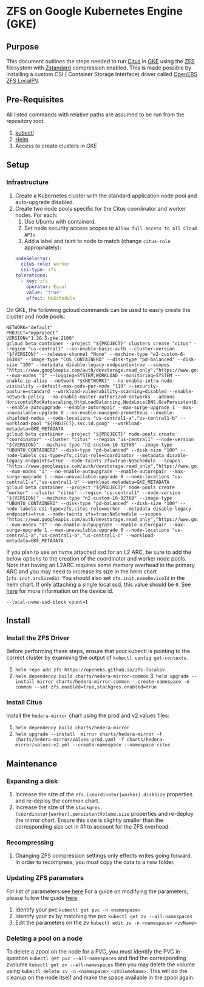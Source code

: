 # ZFS on Google Kubernetes Engine (GKE)

## Purpose

This document outlines the steps needed to run [Citus](https://www.citusdata.com/)
in [GKE](https://cloud.google.com/kubernetes-engine) using the [ZFS](https://en.wikipedia.org/wiki/ZFS) filesystem with
[Zstandard](https://github.com/facebook/zstd) compression enabled. This is made possible by installing a custom CSI (
Container Storage Interface) driver called [OpenEBS ZFS LocalPV](https://openebs.github.io/zfs-localpv/).

## Pre-Requisites

All listed commands with relative paths are assumed to be run from the repository root.

1. [kubectl](https://kubernetes.io/docs/reference/kubectl)
2. [Helm](https://helm.sh/)
3. Access to create clusters in GKE

## Setup

### Infrastructure

1. Create a Kubernetes cluster with the standard application node pool and auto-upgrade disabled.
2. Create two node pools specific for the Citus coordinator and worker nodes. For each:
   1. Use Ubuntu with containerd.
   2. Set node security access scopes to `Allow full access to all Cloud APIs`.
   3. Add a label and taint to node to match (change `citus-role` appropriately):
   ```yaml
   nodeSelector:
     citus-role: worker
     csi-type: zfs
   tolerations:
     - key: zfs
       operator: Equal
       value: "true"
       effect: NoSchedule
   ```

On GKE, the following gcloud commands can be used to easily create the cluster and node pools:

```shell
NETWORK="default"
PROJECT="myproject"
VERSION="1.26.5-gke.2100"
gcloud beta container --project "${PROJECT}" clusters create "citus" --region "us-central1" --no-enable-basic-auth --cluster-version "${VERSION}" --release-channel "None" --machine-type "e2-custom-6-16384" --image-type "COS_CONTAINERD" --disk-type "pd-balanced" --disk-size "100" --metadata disable-legacy-endpoints=true --scopes "https://www.googleapis.com/auth/devstorage.read_only","https://www.googleapis.com/auth/logging.write","https://www.googleapis.com/auth/monitoring","https://www.googleapis.com/auth/servicecontrol","https://www.googleapis.com/auth/service.management.readonly","https://www.googleapis.com/auth/trace.append" --num-nodes "1" --logging=SYSTEM,WORKLOAD --monitoring=SYSTEM --enable-ip-alias --network "${NETWORK}" --no-enable-intra-node-visibility --default-max-pods-per-node "110" --security-posture=standard --workload-vulnerability-scanning=disabled --enable-network-policy --no-enable-master-authorized-networks --addons HorizontalPodAutoscaling,HttpLoadBalancing,NodeLocalDNS,GcePersistentDiskCsiDriver --enable-autoupgrade --enable-autorepair --max-surge-upgrade 1 --max-unavailable-upgrade 0 --no-enable-managed-prometheus --enable-shielded-nodes --node-locations "us-central1-a","us-central1-b" --workload-pool "${PROJECT}.svc.id.goog" --workload-metadata=GKE_METADATA
gcloud beta container --project "${PROJECT}" node-pools create "coordinator" --cluster "citus" --region "us-central1" --node-version "${VERSION}" --machine-type "n2-custom-10-32768" --image-type "UBUNTU_CONTAINERD" --disk-type "pd-balanced" --disk-size "100" --node-labels csi-type=zfs,citus-role=coordinator --metadata disable-legacy-endpoints=true --node-taints zfs=true:NoSchedule --scopes "https://www.googleapis.com/auth/devstorage.read_only","https://www.googleapis.com/auth/logging.write","https://www.googleapis.com/auth/monitoring","https://www.googleapis.com/auth/servicecontrol","https://www.googleapis.com/auth/service.management.readonly","https://www.googleapis.com/auth/trace.append" --num-nodes "1" --no-enable-autoupgrade --enable-autorepair --max-surge-upgrade 1 --max-unavailable-upgrade 0 --node-locations "us-central1-a","us-central1-b" --workload-metadata=GKE_METADATA
gcloud beta container --project "${PROJECT}" node-pools create "worker" --cluster "citus" --region "us-central1" --node-version "${VERSION}" --machine-type "n2-custom-10-32768" --image-type "UBUNTU_CONTAINERD" --disk-type "pd-balanced" --disk-size "100" --node-labels csi-type=zfs,citus-role=worker --metadata disable-legacy-endpoints=true --node-taints zfs=true:NoSchedule --scopes "https://www.googleapis.com/auth/devstorage.read_only","https://www.googleapis.com/auth/logging.write","https://www.googleapis.com/auth/monitoring","https://www.googleapis.com/auth/servicecontrol","https://www.googleapis.com/auth/service.management.readonly","https://www.googleapis.com/auth/trace.append" --num-nodes "1" --no-enable-autoupgrade --enable-autorepair --max-surge-upgrade 1 --max-unavailable-upgrade 0 --node-locations "us-central1-a","us-central1-b","us-central1-c" --workload-metadata=GKE_METADATA
```

If you plan to use an nvme attached ssd for an L2 ARC, be sure to add the below options to the creation of the coordinator and worker node pools.
Note that having an L2ARC requires some memory overhead in the primary ARC and you may need to increase its size in the helm chart (`zfs.init.arcSizeGb`).
You should also set `zfs.init.nvmeDeviceId` in the helm chart. If only attaching a single local ssd, this value should be `0`. See [here](https://cloud.google.com/kubernetes-engine/docs/how-to/persistent-volumes/local-ssd-raw#node-pool)
for more information on the device id.

```shell
--local-nvme-ssd-block count=1
```

## Install

### Install the ZFS Driver

Before performing these steps, ensure that your kubectl is pointing to the correct cluster by examining the output of
`kubectl config get-contexts`.

1. `helm repo add zfs https://openebs.github.io/zfs-localpv`
2. `helm dependency build charts/hedera-mirror-common` 3. `helm upgrade --install mirror charts/hedera-mirror-common --create-namespace -n common --set zfs.enabled=true,stackgres.enabled=true`

### Install Citus

Install the `hedera-mirror` chart using the prod and v2 values files:

1. `helm dependency build charts/hedera-mirror`
2. `helm upgrade --install  mirror charts/hedera-mirror -f charts/hedera-mirror/values-prod.yaml -f charts/hedera-mirror/values-v2.yml --create-namespace --namespace citus`

## Maintenance

### Expanding a disk

1. Increase the size of the `zfs.(coordinator|worker).diskSize` properties and re-deploy the common chart.
2. Increase the size of the `stackgres.(coordinator|worker).persistentVolume.size` properties and re-deploy the mirror
   chart. Ensure this size is slightly smaller than the corresponding size set in #1 to account for the ZFS overhead.

### Recompressing

1. Changing ZFS compression settings only effects writes going forward. In order to recompress, you must copy the data
   to a new folder.

### Updating ZFS parameters

For list of parameters see [here](https://github.com/openebs/zfs-localpv/blob/develop/docs/storageclasses.md)
For a guide on modifying the parameters, please follow the
guide [here](https://github.com/openebs/zfs-localpv#4-zfs-property-change)

1. Identify your pvc `kubectl get pvc -n <namespace>`
2. Identify your zv by matching the pvc `kubectl get zv --all-namespaces`
3. Edit the parameters on the zv `kubectl edit zv -n <namespace> <zvName>`

### Deleting a pool on a node

To delete a zpool on the node for a PVC, you must identify the PVC in question `kubectl get pvc --all-namespaces` and
find the corresponding zvolume `kubectl get zv --all-namespaces` then you may delete the volume
using `kubectl delete zv -n <namespace> <zVolumeName>`. This will do the cleanup on the node itself and make the space
available in the zpool again.
